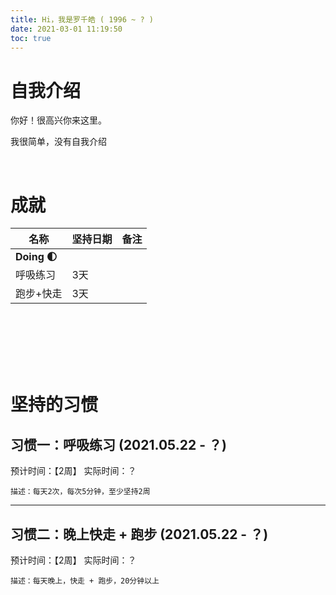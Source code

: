 ```yaml
---
title: Hi，我是罗千皓 ( 1996 ~ ? )
date: 2021-03-01 11:19:50
toc: true
---
```


# 自我介绍
你好！很高兴你来这里。

我很简单，没有自我介绍


<br>


# 成就

| 名称        | 坚持日期 | 备注 |
| ----------- | -------- | ---- |
| **Doing 🌓** |          |      |
| 呼吸练习    | 3天      |      |
| 跑步+快走   | 3天      |      |


<br>
<br>
<br>
<br>
<br>

# 坚持的习惯
## 习惯一：呼吸练习 (2021.05.22 - ？)
预计时间：【2周】
实际时间：？
```
描述：每天2次，每次5分钟，至少坚持2周
```
<!-- ### 从前的记录

<details>
    <summary> 展开阅读 </summary>

4.1 正念呼吸：70次
4.2 正念呼吸：80次
4.3 正念呼吸：60次

4.4 周一，正念呼吸：忘
4.6 周二，正念呼吸：忘
4.7 周三，正念呼吸：忘
4.8 周四，正念呼吸：忘
4.9 周五，正念呼吸：20次
4.10 周六，正念呼吸：10次，但是可以更快地进入状态了
4.11 周日，正念呼吸：忘

4.12 周一，正念呼吸：忘
4.13 周二，正念呼吸：忘
4.14 周三，正念呼吸：忘
4.15 周四，正念呼吸：81次，感觉很好，在60次左右进入状态，感觉整个人缩小了
4.16 周五，正念呼吸：101次，感冒，在60次左右进入状态
4.17 周六，正念呼吸：81次，感冒影响状态，但我在正念中记录完了这句话
4.18 周日，正念呼吸：忘


4.19 周一，正念呼吸：30-50次，尝试了活动中正念，并想到了一个方法（说出自己在做什么）
4.20 周二，正念呼吸：忘
4.21 周三，正念呼吸：忘
4.22 周四，正念呼吸：忘
4.23 周五，正念呼吸：忘
4.24 周六，正念呼吸：81次，感冒影响状态，但我在正念中记录完了这句话

</details>


### 新的记录
第一天：5.22 周六，呼吸练习2次
 -->

---

## 习惯二：晚上快走 + 跑步 (2021.05.22 - ？)
预计时间：【2周】
实际时间：？
```
描述：每天晚上，快走 + 跑步，20分钟以上
```
<!-- ### 新的记录
<details>
    <summary> 展开阅读 </summary>
第一天：5.22 周六，快走 + 跑步，30分钟

</details> -->
